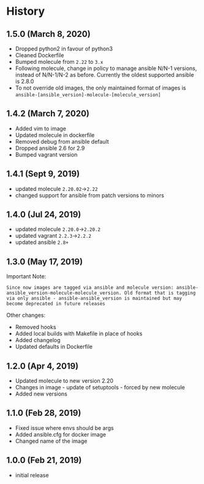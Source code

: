 # History

## 1.5.0 (March 8, 2020)

* Dropped python2 in favour of python3
* Cleaned Dockerfile
* Bumped molecule from `2.22` to `3.x`
* Following molecule, change in policy to manage ansible N/N-1 versions, instead of N/N-1/N-2 as before. Currently the oldest supported ansible is 2.8.0
* To not override old images, the only maintained format of images is `ansible-[ansible_version]-molecule-[molecule_version]`

## 1.4.2 (March 7, 2020)

* Added vim to image
* Updated molecule in dockerfile
* Removed debug from ansible default
* Dropped ansible 2.6 for 2.9
* Bumped vagrant version

## 1.4.1 (Sept 9, 2019)

* updated molecule `2.20.02`->`2.22`
* changed support for ansible from patch versions to minors

## 1.4.0 (Jul 24, 2019)

* updated molecule `2.20.0`->`2.20.2`
* updated vagrant `2.2.3`->`2.2.2`
* updated ansible `2.8+`

## 1.3.0 (May 17, 2019)

Important Note:

`Since now images are tagged via ansible and molecule version: ansible-ansible_version-molecule-molecule_version. Old format that is tagging via only ansible - ansible-ansible_version is maintained but may become deprecated in future releases`

Other changes:

* Removed hooks
* Added local builds with Makefile in place of hooks
* Added changelog
* Updated defaults in Dockerfile

## 1.2.0 (Apr 4, 2019)

* Updated molecule to new version 2.20
* Changes in image - update of setuptools - forced by new molecule
* Added new versions

## 1.1.0 (Feb 28, 2019)

* Fixed issue where envs should be args
* Added ansible.cfg for docker image
* Changed name of the image

## 1.0.0 (Feb 21, 2019)

* initial release

<!-- ### Backwards Incompatibilities / Notes -->

<!-- ### Important Changes -->

<!-- ### Others -->

<!-- ### Bug Fixes -->

<!-- ### Known Issues -->
